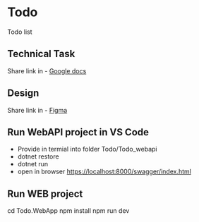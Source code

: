# Todo
Todo list

## Technical Task
Share link in - [Google docs](https://docs.google.com/document/d/1kwtM7JFHlMZwD_h-gkE1NMf3HpMf7Q2wSBvxMCIbwGg/edit?usp=sharing)

## Design
Share link in - [Figma](https://www.figma.com/file/114AkxgaDYtkK9bxTiskgM/Untitled?type=design&node-id=0%3A1&mode=design&t=GQKrtz4KfeGLhXRP-1)

## Run WebAPI project in VS Code

- Provide in termial into folder Todo/Todo_webapi
- dotnet restore
- dotnet run
- open in browser <https://localhost:8000/swagger/index.html>

## Run WEB project
  cd Todo.WebApp
  npm install
  npm run dev

